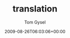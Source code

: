 ---
title: 'translation'
posts: 1
hash: 'OQwixaFn'
author: 'Tom Gysel'
date: 2009-08-26T06:03:06+00:00
sources:
  - https://tokipona.yahoogroups.narkive.com/OQwixaFn
---